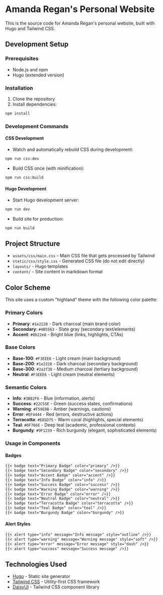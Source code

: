 # Amanda Regan's Personal Website

This is the source code for Amanda Regan's personal website, built with Hugo and Tailwind CSS.

## Development Setup

### Prerequisites
- Node.js and npm
- Hugo (extended version)

### Installation

1. Clone the repository
2. Install dependencies:
```bash
npm install
```

### Development Commands

#### CSS Development
- Watch and automatically rebuild CSS during development:
```bash
npm run css:dev
```
- Build CSS once (with minification):
```bash
npm run css:build
```

#### Hugo Development
- Start Hugo development server:
```bash
npm run dev
```
- Build site for production:
```bash
npm run build
```

## Project Structure

- `assets/css/main.css` - Main CSS file that gets processed by Tailwind
- `static/css/style.css` - Generated CSS file (do not edit directly)
- `layouts/` - Hugo templates
- `content/` - Site content in markdown format

## Color Scheme

This site uses a custom "highland" theme with the following color palette:

### Primary Colors
- **Primary**: `#1e2228` - Dark charcoal (main brand color)
- **Secondary**: `#4B5563` - Slate gray (secondary text/elements)
- **Accent**: `#0b22e8` - Bright blue (links, highlights, CTAs)

### Base Colors
- **Base-100**: `#F3EEE6` - Light cream (main background)
- **Base-200**: `#1e2228` - Dark charcoal (secondary background)
- **Base-300**: `#2a2f38` - Medium charcoal (tertiary background)
- **Neutral**: `#F3EEE6` - Light cream (neutral elements)

### Semantic Colors
- **Info**: `#3B82F6` - Blue (information, alerts)
- **Success**: `#22C55E` - Green (success states, confirmations)
- **Warning**: `#F59E0B` - Amber (warnings, cautions)
- **Error**: `#EF4444` - Red (errors, destructive actions)
- **Terracotta**: `#E85D75` - Warm coral (highlights, special elements)
- **Teal**: `#0F766E` - Deep teal (academic, professional contexts)
- **Burgundy**: `#9F1239` - Rich burgundy (elegant, sophisticated elements)

### Usage in Components

#### Badges
```markdown
{{< badge text="Primary Badge" color="primary" />}}
{{< badge text="Secondary Badge" color="secondary" />}}
{{< badge text="Accent Badge" color="accent" />}}
{{< badge text="Info Badge" color="info" />}}
{{< badge text="Success Badge" color="success" />}}
{{< badge text="Warning Badge" color="warning" />}}
{{< badge text="Error Badge" color="error" />}}
{{< badge text="Neutral Badge" color="neutral" />}}
{{< badge text="Terracotta Badge" color="terracotta" />}}
{{< badge text="Teal Badge" color="teal" />}}
{{< badge text="Burgundy Badge" color="burgundy" />}}
```

#### Alert Styles
```markdown
{{< alert type="info" message="Info message" style="outline" />}}
{{< alert type="warning" message="Warning message" style="soft" />}}
{{< alert type="error" message="Error message" style="dash" />}}
{{< alert type="success" message="Success message" />}}
```

## Technologies Used

- [Hugo](https://gohugo.io/) - Static site generator
- [Tailwind CSS](https://tailwindcss.com/) - Utility-first CSS framework
- [DaisyUI](https://daisyui.com/) - Tailwind CSS component library 